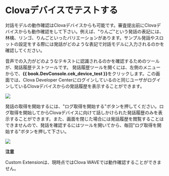 # Clovaデバイスでテストする

対話モデルの動作確認はClovaデバイスからも可能です。審査提出前にClovaデバイスからも動作確認をして下さい。例えば、"りんご"という発話の表記には、林檎、リンゴ、りんごといったバリエーションがあります。サンプル発話やスロットの設定をする際には発話がどのような表記で対話モデルに入力されるのかを確認してください。

音声での入力がどのようなテキストに認識されるのかを確認するためのツールが、発話履歴テストツールです。
発話履歴ツールを開くには、左側のメニューからで、<strong>{{ book.DevConsole.cek_device_test }}</strong>をクリックします。この画面では、Clova Developer Centerにログインしているのと同じユーザがログインしているClovaデバイスからの発話履歴を表示することができます。

![](/DevConsole/Resources/Images/DevConsole-DeviceTest_Menu.png)

発話の取得を開始するには、"ログ取得を開始する"ボタンを押してください。ログ取得を開始してからClovaデバイスに向けて話しかけられた発話履歴のみを表示することができます。また、画面を閉じた場合には発話履歴を閲覧することはできませんので、発話を確認するにはツールを開いてから、毎回"ログ取得を開始する"ボタンを押して下さい。

![](/DevConsole/Resources/Images/DevConsole-DeviceTest_StartTest.png)

<div class="danger">
 <p><strong>注意</strong></p>
 <p>Custom Extensionは、現時点ではClova WAVEでは動作確認することができません。</p>
</div>
